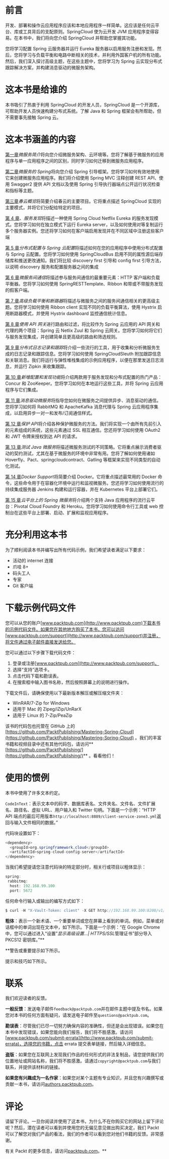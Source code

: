 # 前言

开发、部署和操作云应用程序应该和本地应用程序一样简单。这应该是任何云平台、库或工具背后的支配原则。SpringCloud 使为云开发 JVM 应用程序变得容易。在本书中，我们将向您介绍 SpringCloud 并帮助您掌握其功能。

您将学习配置 Spring 云服务器并运行 Eureka 服务器以启用服务注册和发现。然后，您将学习与负载平衡和电路中断相关的技术，并利用外国客户机的所有功能。然后，我们深入探讨高级主题，在这些主题中，您将学习为 Spring 云实现分布式跟踪解决方案，并构建消息驱动的微服务架构。

# 这本书是给谁的

本书吸引了热衷于利用 SpringCloud 的开发人员，SpringCloud 是一个开源库，可帮助开发人员快速构建分布式系统。了解 Java 和 Spring 框架会有所帮助，但不需要事先接触 Spring 云。

# 这本书涵盖的内容

[第一章](01.html)*微服务简介*将向您介绍微服务架构、云环境等。您将了解基于微服务的应用程序与单一应用程序之间的区别，同时学习如何迁移到微服务应用程序。

[第二章](02.html)*微服务的 Spring*将向您介绍 Spring 引导框架。您将学习如何有效地使用它来创建微服务应用程序。我们将介绍使用 Spring MVC 注释创建 REST API、使用 Swagger2 提供 API 文档以及使用 Spring 引导执行器端点公开运行状况检查和指标等主题。

[第三章](03.html)*春云概览*将简要介绍春云的主要项目。它将重点描述 SpringCloud 实现的主要模式，并将它们分配给特定的项目。

[第 4 章](04.html)、*服务发现*将描述一种使用 Spring Cloud Netflix Eureka 的服务发现模式。您将学习如何在独立模式下运行 Eureka server，以及如何使用对等复制运行多个服务器实例。您还将学习如何在客户端启用发现并在不同区域中注册这些客户端

[第 5 章](05.html)*分布式配置与 Spring 云配置*将描述如何在您的应用程序中使用分布式配置与 Spring 云配置。您将学习如何使用 SpringCloudBus 启用不同的属性源后端存储库和推送更改通知。我们将比较 discovery first 引导和 config first 引导方法，以说明 discovery 服务和配置服务器之间的集成

[第 6 章](06.html)*微服务间通信*将描述参与服务间通信的最重要元素：HTTP 客户端和负载平衡器。您将学习如何使用 SpringRESTTemplate、Ribbon 和带或不带服务发现的假客户端。

[第 7 章](07.html)*高级负载平衡和断路器*将描述与微服务之间的服务间通信相关的更高级主题。您将学习如何使用 Ribbon client 实现不同的负载平衡算法，使用 Hystrix 启用断路器模式，并使用 Hystrix dashboard 监控通信统计信息。

[第 8 章](08.html)*使用 API 网关*进行路由和过滤，将比较作为 Spring 云应用的 API 网关和代理的两个项目：Spring 云 Netlix Zuul 和 Spring 云网关。您将学习如何将它们与服务发现集成，并创建简单且更高级的路由和筛选规则。

[第 9 章](09.html)*分布式日志记录和跟踪*将介绍一些流行的工具，用于收集和分析微服务生成的日志记录和跟踪信息。您将学习如何使用 SpringCloudSleuth 附加跟踪信息和关联消息。我们将运行与弹性堆栈集成的示例应用程序，以便在那里发送日志消息，并运行 Zipkin 来收集跟踪。

[第 10 章](10.html)*新增配置和发现功能*将介绍两款用于服务发现和分布式配置的热门产品：Concur 和 ZooKeeper。您将学习如何在本地运行这些工具，并将 Spring 云应用程序与它们集成。

[第 11 章](11.html)*消息驱动微服务*将指导您如何在微服务之间提供异步、消息驱动的通信。您将学习如何将 RabbitMQ 和 ApacheKafka 消息代理与 Spring 云应用程序集成，以启用异步一对一和发布/订阅通信样式。

[第 12 章](12.html)*保护 API*将介绍各种保护微服务的方法。我们将实现一个由所有先前引入的元素组成的系统，这些元素通过 SSL 相互通信。您还将学习如何使用 OAuth2 和 JWT 令牌来授权到达 API 的请求。

[第 13 章](13.html)*测试 Java 微服务*将描述微服务测试的不同策略。它将重点展示消费者驱动的契约测试，尤其在基于微服务的环境中非常有用。您将了解如何使用诸如 Hoverfly、Pact、springcloudcontract、Gatling 等框架来实现不同类型的自动化测试。

[第 14 章](14.html)*Docker Support*将简要介绍 Docker。它将重点描述最常用的 Docker 命令，这些命令用于在容器化环境中运行和监视微服务。您还将学习如何使用流行的持续集成服务器 Jenkins 构建和运行容器，并在 Kubernetes 平台上部署它们。

[第 15 章](15.html)*云平台上的 Spring 微服务*将介绍两个支持 Java 应用程序的流行云平台：Pivotal Cloud Foundry 和 Heroku。您将学习如何使用命令行工具或 web 控制台在这些平台上部署、启动、扩展和监视应用程序。

# 充分利用这本书

为了顺利阅读本书并编写出所有代码示例，我们希望读者满足以下要求：

*   活动的 internet 连接
*   爪哇 8+
*   码头工人
*   专家
*   Git 客户端

# 下载示例代码文件

您可以从您的账户[www.packtpub.com](http://www.packtpub.com)下载本书的示例代码文件。如果您在其他地方购买了本书，您可以访问[www.packtpub.com/support](http://www.packtpub.com/support)并注册，将文件通过电子邮件直接发送给您。

您可以通过以下步骤下载代码文件：

1.  登录或注册[www.packtpub.com](http://www.packtpub.com/support)。
2.  选择“支持”选项卡。
3.  点击代码下载和勘误表。
4.  在搜索框中输入图书名称，然后按照屏幕上的说明进行操作。

下载文件后，请确保使用以下最新版本解压或解压缩文件夹：

*   WinRAR/7-Zip for Windows
*   适用于 Mac 的 Zipeg/iZip/UnRarX
*   适用于 Linux 的 7-Zip/PeaZip

该书的代码包也托管在 GitHub 上的[https://github.com/PacktPublishing/Mastering-Spring-Cloud](https://github.com/PacktPublishing/Mastering-Spring-Cloud) 。我们的丰富书籍和视频目录中还有其他代码包，请访问**[https://github.com/PacktPublishing/](https://github.com/PacktPublishing/)** 。看看他们！

# 使用的惯例

本书中使用了许多文本约定。

`CodeInText`：表示文本中的码字、数据库表名、文件夹名、文件名、文件扩展名、路径名、虚拟 URL、用户输入和 Twitter 句柄。下面是一个示例：“HTTP API 端点的最后可用版本`http://localhost:8889/client-service-zone3.yml`返回与输入文件相同的数据。”

代码块设置如下：

```java
<dependency>
  <groupId>org.springframework.cloud</groupId>
  <artifactId>spring-cloud-config-server</artifactId>
</dependency>
```

当我们希望提请您注意代码块的特定部分时，相关行或项目以粗体显示：

```java
spring:
 rabbitmq:
  host: 192.168.99.100
  port: 5672
```

任何命令行输入或输出的编写方式如下：

```java
$ curl -H "X-Vault-Token: client" -X GET http://192.168.99.100:8200/v1/secret/client-service
```

**粗体**：表示一个新术语、一个重要单词或您在屏幕上看到的单词。例如，菜单或对话框中的单词出现在文本中，如下所示。下面是一个示例：“在 Google Chrome 中，您可以通过进入“设置”*显示高级设置…| HTTPS/SSL*管理证书”部分导入 PKCS12 密钥库。”**

 **警告或重要提示如下所示。

提示和技巧如下所示。

# 联系

我们欢迎读者的反馈。

**一般反馈**：发送电子邮件`feedback@packtpub.com`并在邮件主题中提及书名。如果您对本书的任何方面有疑问，请发送电子邮件至`questions@packtpub.com`。

**勘误表**：尽管我们已尽一切努力确保内容的准确性，但还是会出现错误。如果您在本书中发现错误，如果您能向我们报告，我们将不胜感激。请访问[www.packtpub.com/submit-errata](http://www.packtpub.com/submit-errata)，选择您的书籍，点击 errata 提交表单链接，然后输入详细信息。

**盗版**：如果您在互联网上发现我们作品的任何形式的非法复制品，请您提供我们的位置地址或网站名称，我们将不胜感激。请通过`copyright@packtpub.com`与我们联系，并提供该材料的链接。

**如果您有兴趣成为一名作家**：如果您对某个主题有专业知识，并且您有兴趣撰写或贡献一本书，请访问[authors.packtpub.com](http://authors.packtpub.com/)。

# 评论

请留下评论。一旦你阅读并使用了这本书，为什么不在你购买它的网站上留下评论呢？然后，潜在读者可以看到并使用您的无偏见意见做出购买决定，我们 Packt 可以了解您对我们产品的看法，我们的作者可以看到您对他们书籍的反馈。非常感谢。

有关 Packt 的更多信息，请访问[packtpub.com](https://www.packtpub.com/)。**